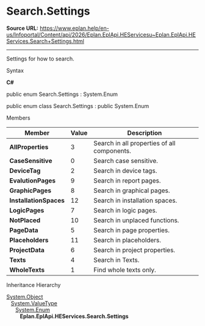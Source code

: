 # Search.Settings

**Source URL:** https://www.eplan.help/en-us/Infoportal/Content/api/2026/Eplan.EplApi.HEServicesu~Eplan.EplApi.HEServices.Search+Settings.html

---

Settings for how to search.

Syntax

**C#**



public enum Search.Settings : System.Enum

public enum class Search.Settings : public System.Enum


Members

| Member | Value | Description |
| --- | --- | --- |
| **AllProperties** | 3 | Search in all properties of all components. |
| **CaseSensitive** | 0 | Search case sensitive. |
| **DeviceTag** | 2 | Search in device tags. |
| **EvalutionPages** | 9 | Search in report pages. |
| **GraphicPages** | 8 | Search in graphical pages. |
| **InstallationSpaces** | 12 | Search in installation spaces. |
| **LogicPages** | 7 | Search in logic pages. |
| **NotPlaced** | 10 | Search in unplaced functions. |
| **PageData** | 5 | Search in page properties. |
| **Placeholders** | 11 | Search in placeholders. |
| **ProjectData** | 6 | Search in project properties. |
| **Texts** | 4 | Search in Texts. |
| **WholeTexts** | 1 | Find whole texts only. |

Inheritance Hierarchy

[System.Object](#)  
   [System.ValueType](#)  
      [System.Enum](#)  
         **Eplan.EplApi.HEServices.Search.Settings**
